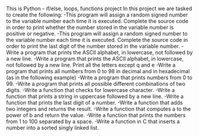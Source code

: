 This is Python - if/else, loops, functions project
In this project we are tasked to create the following:
-This program will assign a random signed number to the variable number each time it is executed. Complete the source code in order to print whether the number stored in the variable number is positive or negative.
-This program will assign a random signed number to the variable number each time it is executed. Complete the source code in order to print the last digit of the number stored in the variable number.
-Write a program that prints the ASCII alphabet, in lowercase, not followed by a new line.
-Write a program that prints the ASCII alphabet, in lowercase, not followed by a new line.
Print all the letters except q and e
-Write a program that prints all numbers from 0 to 98 in decimal and in hexadecimal (as in the following example)
-Write a program that prints numbers from 0 to 99.
-Write a program that prints all possible different combinations of two digits.
-Write a function that checks for lowercase character.
-Write a function that prints a string in uppercase followed by a new line.
-Write a function that prints the last digit of a number.
-Write a function that adds two integers and returns the result.
-Write a function that computes a to the power of b and return the value.
-Write a function that prints the numbers from 1 to 100 separated by a space.
-Write a function in C that inserts a number into a sorted singly linked list.
